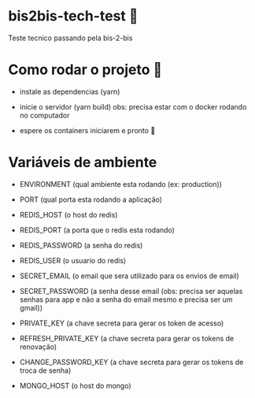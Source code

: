 # bis2bis-tech-test 🚀
Teste tecnico passando pela bis-2-bis

# Como rodar o projeto 🚀

- instale as dependencias (yarn)

- inicie o servidor (yarn build) obs: precisa estar com o docker rodando no computador

- espere os containers iniciarem e pronto 🚀

# Variáveis de ambiente

- ENVIRONMENT (qual ambiente esta rodando (ex: production))

- PORT (qual porta esta rodando a aplicação)

- REDIS_HOST (o host do redis)

- REDIS_PORT (a porta que o redis esta rodando)

- REDIS_PASSWORD (a senha do redis)

- REDIS_USER (o usuario do redis)

- SECRET_EMAIL (o email que sera utilizado para os envios de email)

- SECRET_PASSWORD (a senha desse email (obs: precisa ser aquelas senhas para app e não a senha do email mesmo e precisa ser um gmail))

- PRIVATE_KEY (a chave secreta para gerar os token de acesso)

- REFRESH_PRIVATE_KEY (a chave secreta para gerar os tokens de renovação)

- CHANGE_PASSWORD_KEY (a chave secreta para gerar os tokens de troca de senha)

- MONGO_HOST (o host do mongo)
